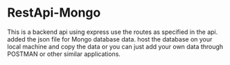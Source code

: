 # RestApi-Mongo
This is a backend api using express
use the routes as specified in the api.
added the json file for Mongo database data.
host the database on your local machine and copy the data or you can just add your own data through POSTMAN or other similar applications.
